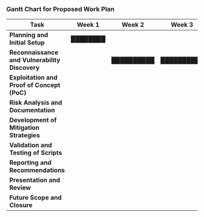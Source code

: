 ### Gantt Chart for Proposed Work Plan

| **Task**                              | **Week 1** | **Week 2** | **Week 3** | **Week 4** | **Week 5** | **Week 6** | **Week 7** | **Week 8** | **Week 9** | **Week 10** | **Week 11** | **Week 12** |
|---------------------------------------|------------|------------|------------|------------|------------|------------|------------|------------|------------|-------------|-------------|-------------|
| **Planning and Initial Setup**        | ████████   |            |            |            |            |            |            |            |            |             |             |             |
| **Reconnaissance and Vulnerability Discovery** |            | ██████████ | ██████████ |            |            |            |            |            |            |             |             |             |
| **Exploitation and Proof of Concept (PoC)** |            |            |            | ██████████ | ██████████ |            |            |            |            |             |             |             |
| **Risk Analysis and Documentation**   |            |            |            |            |            | ██████████ |            |            |            |             |             |             |
| **Development of Mitigation Strategies** |            |            |            |            |            |            | ██████████ | ██████████ |            |             |             |             |
| **Validation and Testing of Scripts** |            |            |            |            |            |            |            |            | ██████████ |             |             |             |
| **Reporting and Recommendations**     |            |            |            |            |            |            |            |            |            | ███████████ |             |             |
| **Presentation and Review**           |            |            |            |            |            |            |            |            |            |             | ███████████ |             |
| **Future Scope and Closure**          |            |            |            |            |            |            |            |            |            |             |             | ███████████ |
